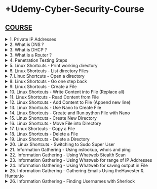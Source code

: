 # +Udemy-Cyber-Security-Course

## [COURSE](https://www.udemy.com/course/complete-ethical-hacking-bootcamp-zero-to-mastery/learn/lecture/21375116#overview)

<details>
<summary>1. Private IP Addresses </summary>

## Private IP Addresses

- Range from 10.0.0.0 to 10.255.255.255 — a 10.0.0.0 network with a 255.0.0.0 or an /8 (8-bit) mask 
- Range from 172.16.0.0 to 172.31.255.255 — a 172.16.0.0 network with a 255.240.0.0 (or a 12-bit) mask
- A 192.168.0.0 to 192.168.255.255 range, which is a 192.168.0.0 network masked by 255.255.0.0 or /16 
- A special range 100.64.0.0 to 100.127.255.255 with a 255.192.0.0 or /10 network mask

# #END</details>

<details>
<summary>2. What is DNS ? </summary>

## What is DNS ?

Domain Name Server (DNS) is a standard protocol that helps Internet users discover websites using human readable addresses. Like a phonebook which lets you look up the name of a person and discover their number, DNS lets you type the address of a website and automatically discover the Internet Protocol (IP) address for that website. 

# #END</details>

<details>
<summary>3. What is DHCP ? </summary>

## What is DHCP ?

Dynamic Host Configuration Protocol (DHCP) is a network management protocol used to automate the process of configuring devices on IP networks, thus allowing them to use network services such as DNS, NTP, and any communication protocol based on UDP or TCP. A DHCP server dynamically assigns an IP address and other network configuration parameters to each device on a network so they can communicate with other IP networks. 

# #END</details>

<details>
<summary>3. What is a Router ?  </summary>

## What is a Router ? 

- A router is a device that communicates between the internet and the devices in your home that connect to the internet. As its name implies, it “routes” traffic between the devices and the internet.
- A router is a physical or virtual appliance that passes information between two or more packet-switched computer networks. A router inspects a given data packet's destination Internet Protocol address (IP address), calculates the best way for it to reach its destination and then forwards it accordingly.
- A router is a common type of gateway. It is positioned where two or more networks meet at each point of presence on the internet. Hundreds of routers might forward a single packet as it moves from one network to the next on the way to its final destination.

# #END</details>

<details>
<summary>4. Penetration Testing Steps  </summary>

## Penetration Testing Steps

1. Information Gathering
2. Scanning
3. Gaining Access (Exploitation)
4. Maintaining Access
5. Covering Tracks

# #END</details>

<details>
<summary>5. Linux Shortcuts - Print working directory </summary>

## Linux Shortcuts - Print working directory

```x
pwd
```

/home/whitehacker

# #END</details>

<details>
<summary>6. Linux Shortcuts - List directory Files </summary>

## Linux Shortcuts - List directory Files

```x
ls
```

Desktop Documents Music Pictures Public Templates Videos 

# #END</details>

<details>
<summary>7. Linux Shortcuts - Open a directory </summary>

## Linux Shortcuts - Open a directory

```x
cd Documents
pwd
```

/home/whitehacker/Documents

# #END</details>

<details>
<summary>8. Linux Shortcuts - Go one step back </summary>

## Linux Shortcuts - Go one step back

```x
cd ..
pwd
```

/home/whitehacker

# #END</details>

<details>
<summary>9. Linux Shortcuts - Create a File </summary>

## Linux Shortcuts - Create a File

```x
cd Desktop
touch file1.txt
ls
```

file1.txt

# #END</details>

<details>
<summary>10. Linux Shortcuts - Write Content into File (Replace all)</summary>

## Linux Shortcuts - Write Content into File (Replace all)

```x
echo Today is a really good day! > file1.txt
ls
```

file1.txt

# #END</details>

<details>
<summary>11. Linux Shortcuts - Read Content from File </summary>

## Linux Shortcuts - Read Content from File

```x
cat file1.txt
```

Today is a really good day!

# #END</details>

<details>
<summary>12. Linux Shortcuts - Add Content to File (Append new line) </summary>

## Linux Shortcuts - Add Content to File (Append new line)

```x
echo Hello World! >> file1.txt
cat file1.txt
```

```txt
Today is a really good day!
Hello World!
```

# #END</details>

<details>
<summary>13. Linux Shortcuts - Use Nano to Create File </summary>

## Linux Shortcuts - Use Nano to Create File

```x
nano file2.txt
```

<img width="1131" alt="image" src="https://github.com/user-attachments/assets/cd394c3a-6996-4579-a926-3b0ce9e533f0">

## To Save and Exit Nano

```x
Ctrl + O
Enter
Ctrl + X
```

## To View created File

```x
cat file2.txt
```

```x
This is the second File
I love the Summers more
```

<img width="1131" alt="image" src="https://github.com/user-attachments/assets/c476cd36-9054-4d07-af5b-e49dd5fc0cdb">

# #END</details>

<details>
<summary>14. Linux Shortcuts - Create and Run python File with Nano </summary>

## Linux Shortcuts - Create and Run python File with Nano

```x
nano greeting.py
```

<img width="1131" alt="image" src="https://github.com/user-attachments/assets/c649366d-5099-452c-aba4-0ae538b72d32">

## Run Python file

```x
python3 greeting.py
```

<img width="1131" alt="image" src="https://github.com/user-attachments/assets/7a04f921-3796-47cc-a86f-52629e3fd627">

# #END</details>

<details>
<summary>15. Linux Shortcuts - Create New Directory </summary>

## Linux Shortcuts - Create New Directory

```x
mkdir myfolder
ls
```

file1.txt  file2.txt  greeting.py  myfolder

<img width="1131" alt="image" src="https://github.com/user-attachments/assets/e4b0c859-083a-49ca-91b8-5b883c035f69">

# #END</details>

<details>
<summary>16. Linux Shortcuts - Move File into Directory </summary>

## Linux Shortcuts - Move File into Directory

```x
mv greeting.py myfolder
ls
```

file1.txt  file2.txt  myfolder

<img width="1131" alt="image" src="https://github.com/user-attachments/assets/6021d2e2-efc2-4fc5-8798-6e5ec87eb532">

# #END</details>

<details>
<summary>17. Linux Shortcuts - Copy a File </summary>

## Linux Shortcuts - Copy a File

```x
cp file2.txt file3.txt
```

<img width="995" alt="image" src="https://github.com/user-attachments/assets/e3dde66b-dfe9-451f-b1f4-b96d62eaf21a">

# #END</details>

<details>
<summary>18. Linux Shortcuts - Delete a File </summary>

## Linux Shortcuts - Delete a File

```x
rm file3.txt
```

<img width="995" alt="image" src="https://github.com/user-attachments/assets/6bb9f671-0c89-4bbb-a536-105bb32b6e88">

# #END</details>

<details>
<summary>19. Linux Shortcuts - Delete a Directory </summary>

## Linux Shortcuts - Delete a Directory

```x
cd myfolder
mkdir myfolder2
ls
rm -r myfolder2
```

<img width="995" alt="image" src="https://github.com/user-attachments/assets/63ab122d-5303-4eef-b277-1da99eadb419">

# #END</details>

<details>
<summary>20. Linux Shortcuts - Switching to Sudo Super User </summary>

## Linux Shortcuts - Switching to Sudo Super User

```x
sudo su

exit
```

<img width="995" alt="image" src="https://github.com/user-attachments/assets/9a7cb8fd-7bb2-4eef-aba7-341b299ff096">

# #END</details>

<details>
<summary>21. Information Gathering - Using nslookup, whois and ping </summary>

## Information Gathering - Using nslookup, whois and ping

```x
ping facebook.com
ping etf.bg.ac.rs
```

```x
nslookup facebook.com
nslookup etf.bg.ac.rs
```

```x
whois facebook.com
whois etf.bg.ac.rs
```

<img width="1067" alt="image" src="https://github.com/user-attachments/assets/0a73613e-ba75-42b4-aa1c-517b3696d4fa">
<img width="1067" alt="image" src="https://github.com/user-attachments/assets/da773dab-e3c2-4c9c-b152-ad6f58cf0dc9">
<img width="1076" alt="image" src="https://github.com/user-attachments/assets/8f3ce071-078c-40b5-bbb8-3c9f6ddf65c8">
<img width="1067" alt="image" src="https://github.com/user-attachments/assets/8396128a-8f56-4b32-b24e-250b4a614299">
<img width="1067" alt="image" src="https://github.com/user-attachments/assets/a6342c87-6006-4c9e-a793-07f3c61d8172">
<img width="1067" alt="image" src="https://github.com/user-attachments/assets/879358a6-9779-460e-9a55-2736bb597895">

# #END</details>

<details>
<summary>22. Information Gathering - Using Whatweb Stealth Scan </summary>

## Information Gathering - Using Whatweb Stealth Scan

```x
whatweb
whatweb --help
whatweb arh.bg.ac.rs
whatweb arh.bg.ac.rs -v
```

<img width="1067" alt="image" src="https://github.com/user-attachments/assets/5404d603-0d3e-437e-83e3-4363d56fd8df">
<img width="1067" alt="image" src="https://github.com/user-attachments/assets/5b642d1b-4abe-4eb7-8589-c38d0f0b8ddf">
<img width="1067" alt="image" src="https://github.com/user-attachments/assets/d0a69b77-5bed-4a3b-96d6-3d2cb1f5e88d">
<img width="1067" alt="image" src="https://github.com/user-attachments/assets/3a3a0ac7-3364-4b53-b790-57968aef2944">
<img width="1067" alt="image" src="https://github.com/user-attachments/assets/e89dab81-841e-4aeb-9b52-213e12c28bbd">
<img width="1067" alt="image" src="https://github.com/user-attachments/assets/8d84b5d3-b956-4a87-a6da-84ff712fe1a1">
<img width="1067" alt="image" src="https://github.com/user-attachments/assets/906e4da2-cdbe-4ccf-be41-892b9d2e35e4">

# #END</details>

<details>
<summary>23. Information Gathering - Using Whatweb for range of IP Addresses </summary>

## Information Gathering - Using Whatweb for range of IP Addresses

```x
ifconfig
--> 10.0.2.4

whatweb 10.0.2.1-10.0.2.255 --aggression 3 -v --no-errors
```

```x
nslookup facebook.com
whois facebook.com
--> 157.240.3.35

whatweb 157.240.3.30-157.240.3.40 --aggression 1 -v --no-errors
```

<img width="1067" alt="image" src="https://github.com/user-attachments/assets/1655b188-6c1b-48ad-b28d-cdcb5f31601d">
<img width="1067" alt="image" src="https://github.com/user-attachments/assets/9c85f88f-9df2-4dd6-81a1-895eb959f436">
<img width="1067" alt="image" src="https://github.com/user-attachments/assets/06736936-6103-4aec-9308-ad3710e6fad3">

# #END</details>

<details>
<summary>24. Information Gathering - Using Whatweb for saving output in File </summary>

## Information Gathering - Using Whatweb for saving output in File

```x
whatweb --help

whatweb 157.240.3.30-157.240.3.40 --aggression 1 -v --no-errors --log-verbose=output
whatweb 10.0.0.1-10.0.0.255 --aggression 3 -v --no-errors --log-verbose=outputhome
```

<img width="1067" alt="image" src="https://github.com/user-attachments/assets/888c6f13-fdcb-4066-9218-f010d53c63f8">
<img width="1067" alt="image" src="https://github.com/user-attachments/assets/28f6854e-ab79-40bb-8358-21bd8ff4a29b">
<img width="1067" alt="image" src="https://github.com/user-attachments/assets/bc713b0b-9ff0-4d44-b7fd-796df3e71ee8">
<img width="1067" alt="image" src="https://github.com/user-attachments/assets/5b1731c1-6b07-4b9c-ab0b-8a88b73ef470">

# #END</details>

<details>
<summary>25. Information Gathering - Gathering Emails Using theHavester & Hunter.io </summary>

## Information Gathering - Gathering Emails Using theHavester & Hunter.io

```x
theHarvester --help
theHarvester-d ucalgary.ca -b all
theHarvester-d ucalgary.ca -b google
theHarvester-d ucalgary.ca -b all -l 500
```

```x
www.hunter.io
```

<img width="1094" alt="image" src="https://github.com/user-attachments/assets/9494eb92-5c56-4a06-9658-88da379fea01">
<img width="1094" alt="image" src="https://github.com/user-attachments/assets/1b321a60-a357-45c0-b93d-e18bf9ec7fd3">
<img width="1067" alt="image" src="https://github.com/user-attachments/assets/5cbd927a-a0c5-4e13-8d73-049cc9c739c9">

# #END</details>

<details>
<summary>26. Information Gathering - Finding Usernames with Sherlock </summary>

## Information Gathering - Finding Usernames with Sherlock

```x

```

```x

```

```x

```

```x

```

```x

```

```x

```

```x

```

```x

```

```x

```

```x

```

```x

```

```x

```

```x

```

```x

```

# #END</details>

